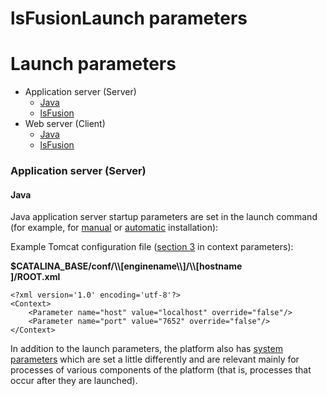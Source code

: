 # lsFusionLaunch parameters

# Launch parameters

-   Application server (Server)
    -   [Java](#Launchparameters-appjava)
    -   [lsFusion](#Launchparameters-applsfusion)
-   Web server (Client)
    -   [Java](#Launchparameters-webjava)
    -   [lsFusion](#Launchparameters-weblsfusion)

### Application server (Server)

#### Java

Java application server startup parameters are set in the launch command (for example, for [manual](57738083.html#Execution(manual)-command) or [automatic](57738078.html#Execution(auto)-settings) installation):



Example Tomcat configuration file ([section 3](#Launchparameters-webp3) in context parameters):

**$CATALINA\_BASE/conf/\\\\\[enginename\\\\\]/\\\\\[hostname  
\]/ROOT.xml**

    <?xml version='1.0' encoding='utf-8'?>
    <Context>
        <Parameter name="host" value="localhost" override="false"/>
        <Parameter name="port" value="7652" override="false"/>
    </Context>

In addition to the launch parameters, the platform also has [system parameters](Working_parameters.md) which are set a little differently and are relevant mainly for processes of various components of the platform (that is, processes that occur after they are launched).
